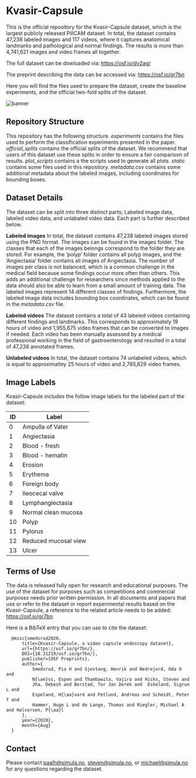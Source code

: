 # Kvasir-Capsule

This is the official repository for the Kvasir-Capsule dataset, which is the largest publicly released PillCAM dataset. In total, the dataset contains 47,238 labeled images and 117 videos, where it captures anatomical landmarks and pathological and normal findings. The results is more than 4,741,621 images and video frames all together.

The full dataset can be dowloaded via: https://osf.io/dv2ag/

The preprint describing the data can be accessed via: https://osf.io/gr7bn

Here you will find the files used to prepare the dataset, create the baseline experiments, and the official two-fold splits of the dataset.

![banner](https://raw.githubusercontent.com/simula/kvasir-capsule/master/static/images/banner.png?token=AD6YIMUIZUBGKGAPFAQB62C7HTU5G)

## Repository Structure
This repository has the following structure. *experiments* contains the files used to perform the classification experiments presented in the paper. *official_splits* contains the official splits of the dataset. We recommend that users of this dataset use these splits in order to ensure a fair comparison of results. *plot_scripts* contains a the scripts used to generate all plots. *static* contains some files used in this repository. *metadata.csv* contains some additional metadata about the labeled images, including coordinates for bounding boxes.

## Dataset Details
The dataset can be split into three distinct parts; Labeled image data, labeled video data, and unlabaled video data. Each part is further described below.

**Labeled images** In total, the dataset contains 47,238 labeled images stored using the PNG format. The images can be found in the images folder. The classes that each of the images belongs correspond to the folder they are stored. For example, the ’polyp’ folder contains all polyp images, and the ’Angiectasia’ folder contains all images of Angiectasia. The number of images per class is not balanced, which is a common challenge in the medical field because some findings occur more often than others. This adds an additional challenge for researchers since methods applied to the data should also be able to learn from a small amount of training data. The labeled images represent 14 different classes of findings. Furthermore, the labeled image data includes bounding box coordinates, which can be found in the *metadata.csv* file.

**Labeled videos** The dataset contains a total of 43 labeled videos containing different findings and landmarks. This corresponds to approximately 19 hours of video and 1,955,675 video frames that can be converted to images if needed. Each video has been manually assessed by a medical professional working in the field of gastroenterology and resulted in a total of 47,238 annotated frames.

**Unlabeled videos** In total, the dataset contains 74 unlabeled videos, which is equal to approximatley 25 hours of video and 2,785,829 video frames.

## Image Labels
Kvasir-Capsule includes the follow image labels for the labeled part of the dataset:

| ID | Label |
| --- | --- |
| 0  | Ampulla of Vater |
| 1  | Angiectasia |
| 2  | Blood - fresh |
| 3  | Blood - hematin |
| 4  | Erosion |
| 5  | Erythema |
| 6  | Foreign body |
| 7  | Ileocecal valve |
| 8  | Lymphangiectasia |
| 9  | Normal clean mucosa |
| 10  | Polyp |
| 11 | Pylorus |
| 12 | Reduced mucosal view |
| 13 | Ulcer |

## Terms of Use
The data is released fully open for research and educational purposes. The use of the dataset for purposes such as competitions and commercial purposes needs prior written permission. In all documents and papers that use or refer to the dataset or report experimental results based on the Kvasir-Capsule, a reference to the related article needs to be added: https://osf.io/gr7bn.

Here is a BibTeX entry that you can use to cite the dataset:
```
  @misc{smedsrud2020,
      title={Kvasir-Capsule, a video capsule endoscopy dataset},
      url={https://osf.io/gr7bn/},
      DOI={10.31219/osf.io/gr7bn/},
      publisher={OSF Preprints},
      author={
          Smedsrud, Pia H and Gjestang, Henrik and Nedrejord, Oda O and
          N{\ae}ss, Espen and Thambawita, Vajira and Hicks, Steven and
          Jha, Debesh and Berstad, Tor Jan Derek and  Eskeland, Sigrun L and
          Espeland, H{\aa}vard and Petlund, Andreas and Schmidt, Peter T and
          Hammer, Hugo L and de Lange, Thomas and Riegler, Michael A and Halvorsen, P{\aa}l
      },
      year={2020},
      month={Aug}
  }
```
## Contact
Please contact paalh@simula.no, steven@simula.no, or michael@simula.no for any questions regarding the dataset.
